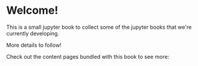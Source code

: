 # Welcome!

This is a small jupyter book to collect some of the jupyter books that we're currently developing.

More details to follow!

Check out the content pages bundled with this book to see more:

```{tableofcontents}
```
